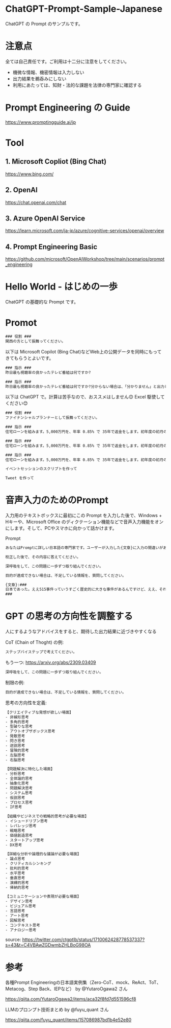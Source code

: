 # ChatGPT-Prompt-Sample-Japanese
ChatGPT の Prompt のサンプルです。

# 注意点
全ては自己責任です。ご利用は十二分に注意をしてください。

- 機微な情報、機密情報は入力しない
- 出力結果を鵜呑みにしない
- 利用にあたっては、知財・法的な課題を法律の専門家に確認する

# Prompt Engineering の Guide
https://www.promptingguide.ai/jp

# Tool

## 1. Microsoft Copliot (Bing Chat)
https://www.bing.com/

## 2. OpenAI
https://chat.openai.com/chat

## 3. Azure OpenAI Service
https://learn.microsoft.com/ja-jp/azure/cognitive-services/openai/overview

## 4. Prompt Engineering Basic
https://github.com/microsoft/OpenAIWorkshop/tree/main/scenarios/prompt_engineering

# Hello World - はじめの一歩

ChatGPT の基礎的な Prompt です。

# Promot 

```cmd
### 役割 ###
関西の方として振舞ってください。
```

以下は Microsoft Copilot (Bing Chat)などWeb上の公開データを同時にもってきてもらうとよいです。

```cmd
### 指示 ###
昨日最も視聴率の良かったテレビ番組は何ですか?
```

```cmd
### 指示 ###
昨日最も視聴率の良かったテレビ番組は何ですか?分からない場合は、「分かりません」と出力してください。
```

以下は ChatGPT で。計算は苦手なので、おススメはしません😊 Excel 駆使してください😊

```cmd
### 役割 ###
ファイナンシャルプランナーとして振舞ってください。

### 指示 ###
住宅ローンを組みます。5,000万円を、年率 0.85% で 35年で返金をします。初年度の初月の支払い金額はいくらですか?
```

```cmd
### 指示 ###
住宅ローンを組みます。5,000万円を、年率 0.85% で 35年で返金をします。初年度の初月の支払い金額はいくらですか?算出過程が分かるように段階的に記述してください。
```

```cmd
### 指示 ###
住宅ローンを組みます。5,000万円を、年率 0.85% で 35年で返金をします。初年度の初月の支払い金額はいくらですか?算出過程が分かるように段階的に記述してください。幼稚園児でも分かるように説明をしてください。
```

```cmd
イベントセッションのスクリプトを作って
```

```cmd
Tweet を作って
```

# 音声入力のためのPrompt

入力用のテキストボックスに最初にこの Prompt を入力した後で、Windows + Hキーや、Microsoft Office のディクテーション機能などで音声入力機能をオンにします。そして、PCやスマホに向かって話かけます。

Prompt
```cmd
あなたはPromptに詳しい日本語の専門家です。ユーザーが入力した{文章}に入力の間違いがあり得ます。以下の{文章}にユーザーが文章を入力します。その文章の入力の間違いを訂正して、要点を整理して、詳細な文章に校正してください。

校正した後で、その内容に答えてください。

深呼吸をして、この問題に一歩ずつ取り組んでください。

目的が達成できない場合は、不足している情報を、質問してください。

{文章}:###
日本であった。ええ515事件っていうすごく歴史的に大きな事件があるんですけど、ええ、それの詳細を教えてください。
###
```

# GPT の思考の方向性を調整する

人にするようなアドバイスをすると、期待した出力結果に近づきやすくなる

CoT (Chain of Thoght) の例:

```cmd
ステップバイステップで考えてください。
```

もう一つ:
https://arxiv.org/abs/2309.03409

```cmd
深呼吸をして、この問題に一歩ずつ取り組んでください。
```


制限の例:

```cmd
目的が達成できない場合は、不足している情報を、質問してください。
```

思考の方向性を定義:

```cmd
【クリエイティブな発想が欲しい場面】
- 非線形思考
- 多角的思考
- 型破りな思考
- アウトオブザボックス思考
- 発散思考
- 閃き思考
- 逆説思考
- 冒険的思考
- 左脳思考
- 右脳思考

【問題解決に特化した場面】
- 分析思考
- 全体論的思考
- 抽象化思考
- 問題解決思考
- システム思考
- 仮説思考
- プロセス思考
- IF思考

【組織やビジネスでの戦略的思考が必要な場面】
- イシュードリブン思考
- レバレッジ思考
- 戦略思考
- 価値創造思考
- スタートアップ思考
- DX思考

【詳細な分析や論理的な議論が必要な場面】
- 論点思考
- クリティカルシンキング
- 批判的思考
- 水平思考
- 垂直思考
- 演繹的思考
- 帰納的思考

【コミュニケーションや表現が必要な場面】
- デザイン思考
- ビジュアル思考
- 言語思考
- アート思考
- 図解思考
- コンテキスト思考
- アナロジー思考
```

source:
https://twitter.com/ctgptlb/status/1710062428778537337?s=43&t=C4VBAwZGDwmbZHLBoG98OA


# 参考

各種Prompt Engineeringの日本語実例集（Zero-CoT、mock、ReAct、ToT、Metacog、Step Back、IEPなど） by @YutaroOgawa2 さん

https://qiita.com/YutaroOgawa2/items/aca32f8fd7d551596cf8

LLMのプロンプト技術まとめ by @fuyu_quant さん

https://qiita.com/fuyu_quant/items/157086987bd1b4e52e80